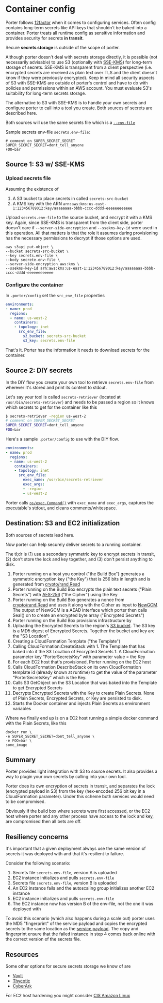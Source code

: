 Container config
================

Porter follows [12factor](http://12factor.net/config) when it comes to
configuring services. Often config contains long-term secrets like API keys that
shouldn't be baked into a container. Porter treats all runtime config as
sensitive information and provides security for secrets **in transit**.

Secure **secrets storage** is outside of the scope of porter.

Although porter doesn't deal with secrets storage directly, it is possible (not
necessarily advisable) to use S3 (optionally with [SSE-KMS](http://docs.aws.amazon.com/AmazonS3/latest/dev/UsingKMSEncryption.html))
for long-term storage of secrets. SSE-KMS is transparent from a client
perspective (i.e. encrypted secrets are received as plain text over TLS and the
client doesn't know if they were previously encrypted). Keep in mind all
security aspects of S3 with SSE-KMS are outside of porter's control and have to
do with policies and permissions within an AWS account. You must evaluate S3's
suitability for long-term secrets storage.

The alternative to S3 with SSE-KMS is to handle your own secrets and configure
porter to call into a tool you create. Both sources of secrets are described
here.

Both sources will use the same secrets file which is a [`--env-file`](https://docs.docker.com/engine/reference/commandline/run/#set-environment-variables-e-env-env-file)

Sample secrets env-file `secrets.env-file`:

```
# comment on SUPER_SECRET_SECRET
SUPER_SECRET_SECRET=dont_tell_anyone
FOO=bar
```

Source 1: S3 w/ SSE-KMS
-----------------------

### Upload secrets file

Assuming the existence of

1. A S3 bucket to place secrets in called `secrets-src-bucket`
1. A KMS key with the ARN `arn:aws:kms:us-east-1:123456789012:key/aaaaaaaa-bbbb-cccc-dddd-eeeeeeeeeeee`

Upload `secrets.env-file` to the source bucket, and encrypt it with a KMS key.
Again, since SSE-KMS is transparent from the client side, porter doesn't care if
`--server-side-encryption` and `--ssekms-key-id` were used in this operation.
All that matters is that the role it assumes during provisioning has the
necessary permissions to decrypt if those options are used.

```
aws s3api put-object \
--bucket secrets-src-bucket \
--key secrets.env-file \
--body secrete.env-file \
--server-side-encryption aws:kms \
--ssekms-key-id arn:aws:kms:us-east-1:123456789012:key/aaaaaaaa-bbbb-cccc-dddd-eeeeeeeeeeee
```

### Configure the container

In `.porter/config` set the `src_env_file` properties

```yaml
environments:
- name: prod
  regions:
  - name: us-west-2
    containers:
    - topology: inet
      src_env_file:
        s3_bucket: secrets-src-bucket
        s3_key: secrets.env-file
```

That's it. Porter has the information it needs to download secrets for the
container.

Source 2: DIY secrets
---------------------

In the DIY flow you create your own tool to retrieve `secrets.env-file` from
wherever it's stored and print its content to stdout.

Let's say your tool is called `secrets-retriever` (located at
`/usr/bin/secrets-retriever`) and needs to be passed a region so it
knows which secrets to get for the container like this

```bash
$ secrets-retriever -region us-west-2
# comment on SUPER_SECRET_SECRET
SUPER_SECRET_SECRET=dont_tell_anyone
FOO=bar
```

Here's a sample `.porter/config` to use with the DIY flow.

```yaml
environments:
- name: prod
  regions:
  - name: us-west-2
    containers:
    - topology: inet
      src_env_file:
        exec_name: /usr/bin/secrets-retriever
        exec_args:
        - -region
        - us-west-2
```

Porter calls [`os/exec.Command()`](https://golang.org/pkg/os/exec/#Command) with
`exec_name` and `exec_args`, captures the executable's stdout, and cleans
comments/whitespace.

Destination: S3 and EC2 initialization
--------------------------------------

Both sources of secrets lead here.

Now porter can help securely deliver secrets to a running container.

The tl;dr is (1) use a secondary symmetric key to encrypt secrets in transit,
(2) don't store the lock and key together, and (3) don't persist anything to
disk.

1. Porter running on a host you control ("the Build Box") generates a symmetric
   encryption key ("the Key") that is 256 bits in length and is generated from
   [crypto/rand.Read](https://golang.org/pkg/crypto/rand/#Read)
1. Porter running on the Build Box encrypts the plain text secrets
   ("Plain Secrets") with [AES-256](https://golang.org/pkg/crypto/aes/#NewCipher)
   ("the Cipher") using the Key
1. Porter running on the Build Box generates a nonce from [crypto/rand.Read](https://golang.org/pkg/crypto/rand/#Read)
   and uses it along with the Cipher as input to [NewGCM](https://golang.org/pkg/crypto/cipher/#NewGCM).
   The output of NewGCM is a AEAD interface which porter then calls Seal() on to
   create an encrypted byte array ("Encrypted Secrets")
1. Porter running on the Build Box provisions infrastructure by
  1. Uploading the Encrypted Secrets to the region's
     [S3 bucket](config-reference.md#s3_bucket). The S3 key is a MD5 digest of
     Encrypted Secrets. Together the bucket and key are the "S3 Location".
  1. Creating a CloudFormation Template ("the Template")
  1. Calling CloudFormation:CreateStack with
    1. The Template that has baked into it the S3 Location of Encrypted Secrets
    1. A CloudFormation parameter key “PorterSecretsKey” with parameter value
       = the Key
1. For each EC2 host that's provisioned, Porter running on the EC2 host
  1. Calls CloudFormation DescribeStack on its own CloudFormation template id
     (already known at runtime) to get the value of the parameter
     “PorterSecretsKey” which is the Key.
  1. Calls S3 GetObject on the S3 Location that was baked into the Template to
     get Encrypted Secrets
  1. Decrypts Encrypted Secrets with the Key to create Plain Secrets. None of
     Plain Secrets, Encrypted Secrets, or Key are persisted to disk.
  1. Starts the Docker container and injects Plain Secrets as environment
     variables

Where we finally end up is on a EC2 host running a simple docker command with the Plain Secrets, like this

```
docker run \
-e SUPER_SECRET_SECRET=dont_tell_anyone \
-e FOO=bar \
some_image
```

Summary
-------

Porter provides light integration with S3 to source secrets. It also provides a
way to plugin your own secrets by calling into your own tool.

Porter does its own encryption of secrets in transit, and separates the lock
(encrypted payload in S3) from the key (hex-encoded 256 bit key in a
CloudFormation parameter). Under this scheme both services would need to be
compromised.

Obviously if the build box where secrets were first accessed, or the EC2 host
where porter and any other process have access to the lock and key, are
compromised then all bets are off.

Resiliency concerns
-------------------

It's important that a given deployment always use the same version of secrets it
was deployed with and that it's resilient to failure.

Consider the following scenario:

1. Secrets file `secrets.env-file`, version A is uploaded
1. EC2 instance initializes and pulls `secrets.env-file`
1. Secrets file `secrets.env-file`, version B is uploaded
1. An EC2 instance fails and the autoscaling group initializes another EC2 instance
1. EC2 instance initializes and pulls `secrets.env-file`
1. The EC2 instance now has version B of the env-file, not the one it was deployed with

To avoid this scenario (which also happens during a scale out) porter uses the
MD5 "fingerprint" of the service payload and copies the encrypted secrets to the
same location as the [service payload](service-payload.md). The copy and
fingerprint ensure that the failed instance in step 4 comes back online with the
correct version of the secrets file.

Resources
---------

Some other options for secure secrets storage we know of are

- [Vault](https://www.vaultproject.io/)
- [Thycotic](https://thycotic.com/)
- [CyberArk](http://www.cyberark.com/)

For EC2 host hardening you might consider [CIS Amazon Linux](https://aws.amazon.com/marketplace/pp/B00UVT5UAK/ref=sp_mpg_product_title?ie=UTF8&sr=0-2)
